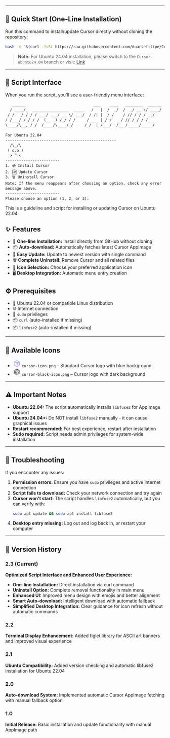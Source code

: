 

---
## 🚀 Quick Start (One-Line Installation)

Run this command to install/update Cursor directly without cloning the repository:

```bash
bash -c "$(curl -fsSL https://raw.githubusercontent.com/duartefilipe/Cursor-ubuntu/refs/heads/main/manage_cursor.sh)"
```

> **Note:** For Ubuntu 24.04 installation, please switch to the `Cursor-ubuntu24.04` branch or visit: [Link](https://github.com/hieutt192/Cursor-ubuntu/tree/Cursor-ubuntu24.04)

---

## 🎨 Script Interface

When you run the script, you'll see a user-friendly menu interface:

```
   ______                              ___    ____   ________  ______
  / ____/_  ________________  _____   /   |  /  _/  /  _/ __ \/ ____/
 / /   / / / / ___/ ___/ __ \/ ___/  / /| |  / /    / // / / / __/   
/ /___/ /_/ / /  (__  ) /_/ / /     / ___ |_/ /   _/ // /_/ / /___   
\____/\__,_/_/  /____/\____/_/     /_/  |_/___/  /___/_____/_____/   
                                                                     
For Ubuntu 22.04
-------------------------------------------------
  /\_/\
 ( o.o )
  > ^ <
------------------------
1. 💿 Install Cursor
2. 🆙 Update Cursor
3. 🗑️ Uninstall Cursor
Note: If the menu reappears after choosing an option, check any error message above.
------------------------
Please choose an option (1, 2, or 3): 
```

This is a guideline and script for installing or updating Cursor on Ubuntu 22.04.

## ✨ Features
- 🚀 **One-line Installation:** Install directly from GitHub without cloning
- 📦 **Auto-download:** Automatically fetches latest Cursor AppImage 
- 🔄 **Easy Update:** Update to newest version with single command
- 🗑️ **Complete Uninstall:** Remove Cursor and all related files
- 🎨 **Icon Selection:** Choose your preferred application icon
- 🖥️ **Desktop Integration:** Automatic menu entry creation

## ⚙️ Prerequisites
- 🐧 Ubuntu 22.04 or compatible Linux distribution
- 🌐 Internet connection
- 🔑 `sudo` privileges
- 📦 `curl` (auto-installed if missing)
- 📦 `libfuse2` (auto-installed if missing)

---

## 🎨 Available Icons
- <img src="images/cursor-icon.png" alt="Cursor Icon" width="24"/> `cursor-icon.png` – Standard Cursor logo with blue background  
- <img src="images/cursor-black-icon.png" alt="Cursor Black Icon" width="24"/> `cursor-black-icon.png` – Cursor logo with dark background

---

## ⚠️ Important Notes
- **Ubuntu 22.04:** The script automatically installs `libfuse2` for AppImage support
- **Ubuntu 24.04+:** Do NOT install `libfuse2` manually - it can cause graphical issues
- **Restart recommended:** For best experience, restart after installation
- **Sudo required:** Script needs admin privileges for system-wide installation

---

## 🧩 Troubleshooting
If you encounter any issues:
1. **Permission errors:** Ensure you have `sudo` privileges and active internet connection
2. **Script fails to download:** Check your network connection and try again
3. **Cursor won't start:** The script handles `libfuse2` automatically, but you can verify with:
   ```bash
   sudo apt update && sudo apt install libfuse2
   ```
4. **Desktop entry missing:** Log out and log back in, or restart your computer

---

## 📝 Version History

### 2.3 (Current) 
**Optimized Script Interface and Enhanced User Experience:**
- **One-line Installation:** Direct installation via curl command
- **Uninstall Option:** Complete removal functionality in main menu
- **Enhanced UI:** Improved menu design with emojis and better alignment
- **Smart Auto-download:** Intelligent download with automatic fallback
- **Simplified Desktop Integration:** Clear guidance for icon refresh without automatic commands

### 2.2 
**Terminal Display Enhancement:** Added figlet library for ASCII art banners and improved visual experience

### 2.1 
**Ubuntu Compatibility:** Added version checking and automatic libfuse2 installation for Ubuntu 22.04

### 2.0 
**Auto-download System:** Implemented automatic Cursor AppImage fetching with manual fallback option

### 1.0 
**Initial Release:** Basic installation and update functionality with manual AppImage path
